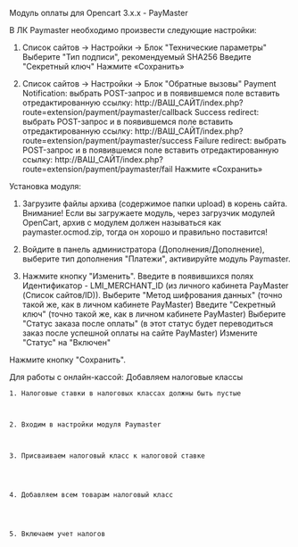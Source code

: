 Модуль оплаты для Opencart 3.x.x - PayMaster

В ЛК Paymaster необходимо произвести  следующие настройки:
1. Список сайтов -> Настройки -> Блок "Технические параметры"
    Выберите "Тип подписи", рекомендуемый SHA256
    Введите "Секретный ключ"
Нажмите «Сохранить»


2. Список сайтов -> Настройки -> Блок "Обратные вызовы"
    Payment Notification: выбрать POST-запрос и в появившемся поле вставить отредактированную ссылку:
    http://ВАШ_САЙТ/index.php?route=extension/payment/paymaster/callback
    Success redirect: выбрать POST-запрос и в появившемся поле вставить отредактированную ссылку:
    http://ВАШ_САЙТ/index.php?route=extension/payment/paymaster/success
    Failure redirect: выбрать POST-запрос и в появившемся поле вставить отредактированную ссылку:
    http://ВАШ_САЙТ/index.php?route=extension/payment/paymaster/fail
Нажмите «Сохранить»


Установка модуля:

1. Загрузите файлы архива (содержимое папки upload) в корень сайта. Внимание! Если вы загружаете модуль, через загрузчик модулей OpenCart, архив с модулем должен называться как paymaster.ocmod.zip, тогда он хорошо и правильно поставится! 

2. Войдите в панель администратора (Дополнения/Дополнение), выберите тип дополнения "Платежи", активируйте модуль Paymaster.

4. Нажмите кнопку "Изменить".
    Введите в появившихся полях Идентификатор - LMI_MERCHANT_ID (из личного кабинета PayMaster (Список сайтов/ID)).
    Выберите "Метод шифрования данных" (точно такой же, как в личном кабинете PayMaster)
    Введите "Секретный ключ" (точно такой же, как в личном кабинете PayMaster)
    Выберите "Статус заказа после оплаты" (в этот статус будет переводиться заказ после успешной оплаты на сайте PayMaster)
    Измените "Статус" на "Включен"

Нажмите кнопку "Сохранить".




Для работы с онлайн-кассой:   Добавляем налоговые классы



    1. Налоговые ставки в налоговых классах должны быть пустые



    2. Входим в настройки модуля Paymaster



    3. Присваиваем налоговый класс к налоговой ставке




    4. Добавляем всем товарам налоговый класс




    5. Включаем учет налогов

